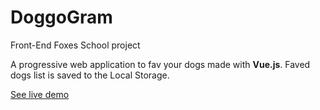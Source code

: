 # DoggoGram
Front-End Foxes School project

A progressive web application to fav your dogs made with **Vue.js**. Faved dogs list is saved to the Local Storage.

[See live demo](https://imminent-strong-snipe.glitch.me/)
